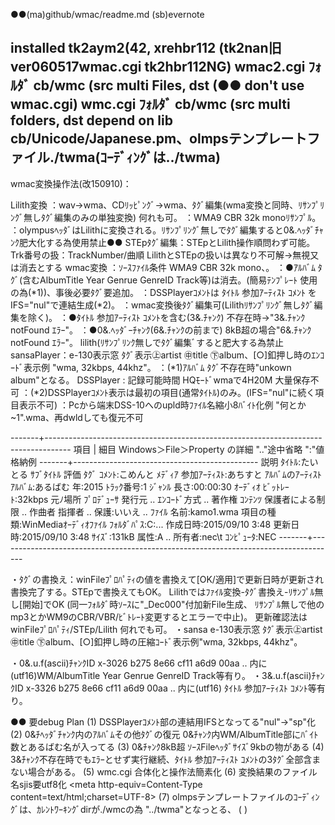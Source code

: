 ●●(ma)github/wmac/readme.md  (sb)evernote 

installed tk2aym2(42, xrehbr112    (tk2nan旧ver060517wmac.cgi tk2hbr112NG)
wmac2.cgi ﾌｫﾙﾀﾞ cb/wmc (src multi Files, dst          (●● don't use wmac.cgi)
wmc.cgi   ﾌｫﾙﾀﾞ cb/wmc (src multi folders, dst
depend on lib cb/Unicode/Japanese.pm、olmpsテンプレートファイル./twma(ｺｰﾃﾞｨﾝｸﾞは../twma)
------------------------------------------------------------------------------------------
wmac変換操作法(改150910)：

Lilith変換 ：wav->wma、CDﾘｯﾋﾟﾝｸﾞ->wma、ﾀｸﾞ編集(wma変換と同時、ﾘｻﾝﾌﾟﾘﾝｸﾞ無しﾀｸﾞ編集のみの単独変換) 何れも可。
           ：WMA9 CBR 32k monoﾘｻﾝﾌﾟﾙ。
           ：olympusﾍｯﾀﾞはLilithに変換される。ﾘｻﾝﾌﾟﾘﾝｸﾞ無しでﾀｸﾞ編集すると0&.ﾍｯﾀﾞﾁｬﾝｸ肥大化する為使用禁止●●
STEpﾀｸﾞ編集：STEpとLilith操作順問わず可能。
Trk番号の扱：TrackNumber/曲順 LilithとSTEpの扱いは異なり不可解->無視又は消去とする
wmac変換   ：ｿｰｽﾌｧｲﾙ条件 WMA9 CBR 32k mono、。
           ：●ｱﾙﾊﾞﾑ ﾀｸﾞ(含むAlbumTitle Year Genrue GenreID Track等)は消去。(簡易ﾃﾝﾌﾟﾚｰﾄ 使用の為(*1))、事後必要ﾀｸﾞ要追加。
           ：DSSPlayerｺﾒﾝﾄは ﾀｲﾄﾙ 参加ｱｰﾃｨｽﾄ ｺﾒﾝﾄ をIFS="nul"で連結生成(*2)。
           ：wmac変換後ﾀｸﾞ編集可(Lilithﾘｻﾝﾌﾟﾘﾝｸﾞ無しﾀｸﾞ編集を除く)。 
           ：●ﾀｲﾄﾙ 参加ｱｰﾃｨｽﾄ ｺﾒﾝﾄを含む(3&.ﾁｬﾝｸ) 不存在時->"3&.ﾁｬﾝｸnotFound ｴﾗｰ"。
           ：●0&.ﾍｯﾀﾞｰﾁｬﾝｸ(6&.ﾁｬﾝｸの前まで) 8kB超の場合"6&.ﾁｬﾝｸnotFound ｴﾗｰ"。
                 lilith(ﾘｻﾝﾌﾟﾘﾝｸ無しでﾀｸﾞ編集ﾞすると肥大する為禁止
sansaPlayer：e-130表示窓 ﾀｸﾞ表示㊤artist ㊥title ㊦album、[○]釦押し時のｴﾝｺｰﾄﾞ表示例 "wma, 32kbps, 44khz"。
           ：(*1)ｱﾙﾊﾞﾑ ﾀｸﾞ不存在時"unkown album"となる。
DSSPlayer  : 記録可能時間 HQﾓｰﾄﾞwmaで4H20M 大量保存不可
           ：(*2)DSSPlayerｺﾒﾝﾄ表示は最初の項目(通常ﾀｲﾄﾙ)のみ。(IFS="nul"に続く項目表示不可)
           ：Pcから端末DSS-10へのupld時ﾌｧｲﾙ名縮小8ﾊﾞｲﾄ化例 "何とか~1".wma、再dwldしても復元不可

-------+------------------------------------------------------------------------------------
 項目  | 細目           Windows＞File＞Property の詳細 ".."途中省略  ":"値格納例
-------+----------------------------------------------
説明 ﾀｲﾄﾙ:たいとる ｻﾌﾞﾀｲﾄﾙ 評価 ﾀｸﾞ ｺﾒﾝﾄ:こめんと
ﾒﾃﾞｨｱ 参加ｱｰﾃｨｽﾄ:あちすと ｱﾙﾊﾞﾑのｱｰﾃｨｽﾄ ｱﾙﾊﾞﾑ:あるばむ 年:2015 ﾄﾗｯｸ番号:1 ｼﾞｬﾝﾙ 長さ:00:00:30
ｵｰﾃﾞｨｵ ﾋﾞｯﾄﾚｰﾄ:32kbps
元ﾉ場所 ﾌﾟﾛﾃﾞｭｰｻ 発行元 ..  ｴﾝｺｰﾄﾞ方式 .. 著作権
ｺﾝﾃﾝﾂ 保護者による制限 .. 作曲者 指揮者 ..  保護:いいえ ..
ﾌｧｲﾙ 名前:kamo1.wma 項目の種類:WinMediaｵｰﾃﾞｨｵﾌｧｲﾙ ﾌｫﾙﾀﾞﾊﾟｽ:C:\... 作成日時:2015/09/10 3:48 更新日時:2015/09/10 3:48
ｻｲｽﾞ:131kB 属性:A .. 所有者:nec\t ｺﾝﾋﾟｭｰﾀ:NEC
-------+------------------------------------------------------------------------------------

・ﾀｸﾞの書換え：winFileﾌﾟﾛﾊﾟﾃｨの値を書換えて[OK/適用]で更新日時が更新され書換完了する。STEpで書換えてもOK。
   Lilithではﾌｧｲﾙ変換-ﾀｸﾞ書換え-ﾘｻﾝﾌﾟﾙ無し[開始]でOK (同一ﾌｫﾙﾀﾞ時ｿｰｽに"_Dec000"付加新File生成、
     ﾘｻﾝﾌﾟﾙ無しで他のmp3とかWM9のCBR/VBR/ﾋﾞﾄﾚｰﾄ変更するとエラーで中止)。
   更新確認法は winFileﾌﾟﾛﾊﾟﾃｨ/STEp/Lilith 何れでも可。
・sansa e-130表示窓  ﾀｸﾞ表示㊤artist  ㊥title ㊦album、[○]釦押し時の圧縮ｺｰﾄﾞ表示例"wma, 32kbps, 44khz"。

・0&.u.f(ascii)ﾁｬﾝｸID x-3026 b275 8e66 cf11 a6d9 00aa .. 内に(utf16)WM/AlbumTitle Year Genrue GenreID Track等有り。
・3&.u.f(ascii)ﾁｬﾝｸID x-3326 b275 8e66 cf11 a6d9 00aa .. 内に(utf16) ﾀｲﾄﾙ 参加ｱｰﾃｨｽﾄ ｺﾒﾝﾄ等有り。

●● 要debug Plan
(1) DSSPlayerｺﾒﾝﾄ部の連結用IFSとなってる"nul"->"sp"化 
(2) 0&ﾁﾍｯﾀﾞﾁｬﾝｸ内のｱﾙﾊﾞﾑその他ﾀｸﾞの復元 0&ﾁｬﾝｸ内WM/AlbumTitle部にﾊﾞｲﾄ数とあるばむ名が入ってる
(3) 0&ﾁｬﾝｸ8kB超 ｿｰｽFileﾍｯﾀﾞｻｲｽﾞ9kbの物がある
(4) 3&ﾁｬﾝｸ不存在時でもｴﾗｰとせず実行継続、ﾀｲﾄﾙ 参加ｱｰﾃｨｽﾄ ｺﾒﾝﾄの3ﾀｸﾞ全部含まない場合がある。
(5) wmc.cgi 合体化と操作法簡素化
(6) 変換結果のファイル名sjis要utf8化 <head><meta http-equiv=Content-Type content=text/html;charset=UTF-8></head>
(7) olmpsテンプレートファイルのｺｰﾃﾞｨﾝｸﾞは、ｶﾚﾝﾄﾜｰｷﾝｸﾞdirが./wmcの為 "../twma"となっとる、
( ) 
